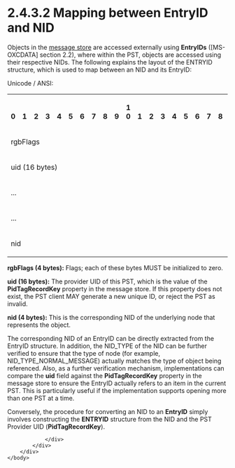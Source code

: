 <html dir="LTR" xmlns:mshelp="http://msdn.microsoft.com/mshelp" xmlns:ddue="http://ddue.schemas.microsoft.com/authoring/2003/5" xmlns:xlink="http://www.w3.org/1999/xlink" xmlns:tool="http://www.microsoft.com/tooltip">
    <head>
        <meta http-equiv="Content-Type" content="text/html; CHARSET=utf-8"></meta>
        <meta name="save" content="history"></meta>
        <title>2.4.3.2 Mapping between EntryID and NID</title>
        <xml>
            <mshelp:toctitle title="2.4.3.2 Mapping between EntryID and NID"></mshelp:toctitle>
            <mshelp:rltitle title="[MS-PST]: Mapping between EntryID and NID"></mshelp:rltitle>
            <mshelp:keyword index="A" term="9378e8b9-7b6a-45bf-a51a-f21daf24d9ce"></mshelp:keyword>
            <mshelp:attr name="DCSext.ContentType" value="open specification"></mshelp:attr>
            <mshelp:attr name="AssetID" value="9378e8b9-7b6a-45bf-a51a-f21daf24d9ce"></mshelp:attr>
            <mshelp:attr name="TopicType" value="kbRef"></mshelp:attr>
            <mshelp:attr name="DCSext.Title" value="[MS-PST]: Mapping between EntryID and NID" />
        </xml>
    </head>
    <body>
        <div id="header">
            <h1 class="heading">2.4.3.2 Mapping between EntryID and NID</h1>
        </div>
        <div id="mainSection">
            <div id="mainBody">
                <div id="allHistory" class="saveHistory"></div>
                <div id="sectionSection0" class="section" name="collapseableSection">
                    

<p>Objects in the <a href="08220cc9-69b1-4072-a2e7-2a0ff201d505.htm#gt_fda94a53-448d-48d5-9991-176c530ff597">message store</a> are accessed
externally using <b>EntryIDs</b> (<mshelp:link keywords="1afa0cd9-b1a0-4520-b623-bf15030af5d8" tabindex="0">[MS-OXCDATA]</mshelp:link>
section <mshelp:link keywords="57e8bcbf-11d0-40fe-8833-5558bb9c0c89" tabindex="0">2.2</mshelp:link>),
where within the PST, objects are accessed using their respective NIDs. The
following explains the layout of the ENTRYID structure, which is used to map
between an NID and its EntryID:</p>

<p>Unicode / ANSI:</p>

<table>
 <tr>
  <th><p><br>0</p></th>
  <th><p><br>1</p></th>
  <th><p><br>2</p></th>
  <th><p><br>3</p></th>
  <th><p><br>4</p></th>
  <th><p><br>5</p></th>
  <th><p><br>6</p></th>
  <th><p><br>7</p></th>
  <th><p><br>8</p></th>
  <th><p><br>9</p></th>
  <th><p>1<br>0</p></th>
  <th><p><br>1</p></th>
  <th><p><br>2</p></th>
  <th><p><br>3</p></th>
  <th><p><br>4</p></th>
  <th><p><br>5</p></th>
  <th><p><br>6</p></th>
  <th><p><br>7</p></th>
  <th><p><br>8</p></th>
  <th><p><br>9</p></th>
  <th><p>2<br>0</p></th>
  <th><p><br>1</p></th>
  <th><p><br>2</p></th>
  <th><p><br>3</p></th>
  <th><p><br>4</p></th>
  <th><p><br>5</p></th>
  <th><p><br>6</p></th>
  <th><p><br>7</p></th>
  <th><p><br>8</p></th>
  <th><p><br>9</p></th>
  <th><p>3<br>0</p></th>
  <th><p><br>1</p></th>
 </tr>
 <tr>
  <td colspan="32">
  <p>rgbFlags</p>
  </td>
 </tr>
 <tr>
  <td colspan="32">
  <p>uid (16
  bytes)</p>
  </td>
 </tr>
 <tr>
  <td colspan="32">
  <p>...</p>
  </td>
 </tr>
 <tr>
  <td colspan="32">
  <p>...</p>
  </td>
 </tr>
 <tr>
  <td colspan="32">
  <p>nid</p>
  </td>
 </tr>
</table>

<p><b>rgbFlags (4 bytes):</b> Flags; each of these bytes
MUST be initialized to zero.</p>

<p><b>uid (16 bytes):</b> The provider UID of this PST,
which is the value of the <b>PidTagRecordKey</b> property in the message store.
If this property does not exist, the PST client MAY generate a new unique ID,
or reject the PST as invalid.</p>

<p><b>nid (4 bytes):</b> This is the corresponding NID
of the underlying node that represents the object.</p>

<p>The corresponding NID of an EntryID can be directly
extracted from the EntryID structure. In addition, the NID_TYPE of the NID can
be further verified to ensure that the type of node (for example, NID_TYPE_NORMAL_MESSAGE)
actually matches the type of object being referenced. Also, as a further
verification mechanism, implementations can compare the <b>uid</b> field
against the <b>PidTagRecordKey</b> property in the message store to ensure the
EntryID actually refers to an item in the current PST. This is particularly
useful if the implementation supports opening more than one PST at a time.</p>

<p>Conversely, the procedure for converting an NID to an <b>EntryID</b>
simply involves constructing the <b>ENTRYID</b> structure from the NID and the
PST Provider UID (<b>PidTagRecordKey</b>).</p>


                </div>
            </div>
        </div>
    </body>
</html>